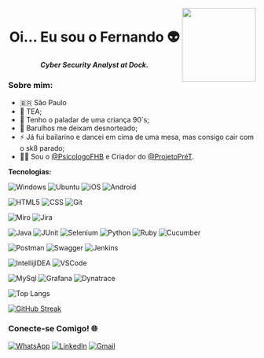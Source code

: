 <img align="right" height="150" src="https://media.giphy.com/media/NPXkCN2FutVO1Nt4P9/giphy.gif?cid=790b7611a25b0b89e64cef8c9dad4d3a06d231b4845ef450&rid=giphy.gif&ct=g">

<h1 align='center'>Oi... Eu sou o Fernando 👽</h1>

<h5 align='center'> Cyber Security Analyst at Dock.</h6>


### Sobre mim:

- 🇧🇷 São Paulo
- 🧩 TEA;
- 🍩 Tenho o paladar de uma criança 90`s;
- 🤔 Barulhos me deixam desnorteado;
- ⚡ Já fui bailarino e dancei em cima de uma mesa, mas consigo cair com o sk8 parado;
- 🧑‍⚕ Sou o [@PsicologoFHB](https://instagram.com/psicologofhb) e Criador do [@ProjetoPréT](https://instagram.com/projeto.pret).


**Tecnologias:**


![Windows](https://img.shields.io/badge/-Windows-000?&logo=Windows&logoColor=0078D6)
![Ubuntu](https://img.shields.io/badge/-Ubuntu-000?&logo=Ubuntu&logoColor=E95420)
![iOS](https://img.shields.io/badge/-iOS-000?&logo=iOS&logoColor=000000)
![Android](https://img.shields.io/badge/-Android-000?&logo=Android&logoColor=3DDC84)


![HTML5](https://img.shields.io/badge/-HTML5-000?&logo=HTML5&logoColor=E34F26)
![CSS](https://img.shields.io/badge/-CSS-000?&logo=CSS&logoColor=E34F26)
![Git](https://img.shields.io/badge/-Git-000?&logo=git&logoColor=F05032)


![Miro](https://img.shields.io/badge/-Miro-000?&logo=Miro&logoColor=050038)
![Jira](https://img.shields.io/badge/-Jira-000?&logo=jirasoftware&logoColor=0052CC)


![Java](https://img.shields.io/badge/-Java-000?&logo=Java&logoColor=B62829)
![JUnit](https://img.shields.io/badge/-JUnit5-000?&logo=JUnit5&logoColor=25A162)
![Selenium](https://img.shields.io/badge/-Selenium-000?&logo=Selenium&logoColor=43B02A)
![Python](https://img.shields.io/badge/-Python-000?&logo=Python&logoColor=3776AB)
![Ruby](https://img.shields.io/badge/-Ruby-000?&logo=Ruby&logoColor=CC342D)
![Cucumber](https://img.shields.io/badge/-Cucumber-000?&logo=Cucumber&logoColor=23D96C)

![Postman](https://img.shields.io/badge/-Postman-000?&logo=Postman&logoColor=FF6C37)
![Swagger](https://img.shields.io/badge/-Swagger-000?&logo=Swagger&logoColor=85EA2D)
![Jenkins](https://img.shields.io/badge/-Jenkins-000?&logo=Jenkins&logoColor=D24939)

![IntellijIDEA](https://img.shields.io/badge/-Intellij%20IDEA-000?&logo=Webstorm&logoColor=FC444F)
![VSCode](https://img.shields.io/badge/-VSCode-000?&logo=Visual%20Studio%20Code&logoColor=007ACC)

![MySql](https://img.shields.io/badge/-MySql-000?&logo=MySQL&logoColor=4479A1)
![Grafana](https://img.shields.io/badge/-Grafana-000?&logo=Grafana&logoColor=F46800)
![Dynatrace](https://img.shields.io/badge/-Dynatrace-000?&logo=Dynatrace&logoColor=1496FF)


![Top Langs](https://github-readme-stats-git-masterrstaa-rickstaa.vercel.app/api/top-langs/?username=fhbcyberguard&bg_color=000&border_color=30A3DC&title_color=E94D5F&text_color=FFF)
  
  [![GitHub Streak](https://streak-stats.demolab.com/?user=fhbcyberguard&theme=bear&background=000&border=30A3DC&dates=FFF)](https://git.io/streak-stats)


### **Conecte-se Comigo! 🌐**


[![WhatsApp](https://img.shields.io/badge/WhatsApp-25D366?style=for-the-badge&logo=whatsapp&logoColor=white)](https://api.whatsapp.com/send/?app_absent=0&phone=5511935858578)
[![LinkedIn](https://img.shields.io/badge/LinkedIn-0077B5?style=for-the-badge&logo=linkedin&logoColor=white)](https://www.linkedin.com/in/fhbtst/)
[![Gmail](https://img.shields.io/badge/Gmail-333333?style=for-the-badge&logo=gmail&logoColor=red)](mailto:fernando.netnews@gmail.com)

